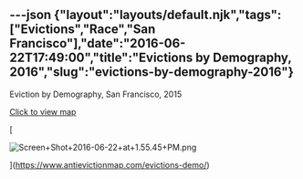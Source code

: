 ---json
{"layout":"layouts/default.njk","tags":["Evictions","Race","San Francisco"],"date":"2016-06-22T17:49:00","title":"Evictions by Demography, 2016","slug":"evictions-by-demography-2016"}
---

Eviction by Demography, San Francisco, 2015

[Click to view map](https://www.antievictionmap.com/evictions-demo/)

[

![Screen+Shot+2016-06-22+at+1.55.45+PM.png](https://images.squarespace-cdn.com/content/v1/52b7d7a6e4b0b3e376ac8ea2/1514054967072-QKDOZWXNV9ER613QHOA9/ke17ZwdGBToddI8pDm48kLAdXEJdI0LsGLLIkyn6Mn4UqsxRUqqbr1mOJYKfIPR7LoDQ9mXPOjoJoqy81S2I8N_N4V1vUb5AoIIIbLZhVYxCRW4BPu10St3TBAUQYVKcYgvjVd_hixZ6Sq8P3uxF7XKZmC8VSoiAgtbbFK-yGCj-B7XXHd-XIJgjI-eDCFH1/Screen%2BShot%2B2016-06-22%2Bat%2B1.55.45%2BPM.png)

](https://www.antievictionmap.com/evictions-demo/)